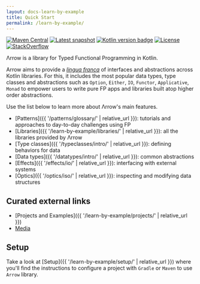 ```yaml
---
layout: docs-learn-by-example
title: Quick Start
permalink: /learn-by-example/
---
```


[![Maven Central](https://img.shields.io/maven-central/v/io.arrow-kt/arrow-core?color=%234caf50)](https://maven-badges.herokuapp.com/maven-central/io.arrow-kt/arrow-core)
[![Latest snapshot](https://img.shields.io/maven-metadata/v?color=blue&label=latest%20snapshot&metadataUrl=https%3A%2F%2Foss.jfrog.org%2Fartifactory%2Foss-snapshot-local%2Fio%2Farrow-kt%2Farrow-core%2Fmaven-metadata.xml)](https://oss.jfrog.org/artifactory/oss-snapshot-local/io/arrow-kt/arrow-core/)
[![Kotlin version badge](https://img.shields.io/badge/kotlin-1.3-blue.svg)](https://kotlinlang.org/docs/reference/whatsnew13.html)
[![License](https://img.shields.io/badge/License-Apache%202.0-blue.svg)](https://www.apache.org/licenses/LICENSE-2.0)
[![StackOverflow](https://img.shields.io/badge/arrow--kt-black.svg?logo=stackoverflow)](https://stackoverflow.com/questions/tagged/arrow-kt)

Λrrow is a library for Typed Functional Programming in Kotlin.

Arrow aims to provide a [*lingua franca*](https://en.wikipedia.org/wiki/Lingua_franca) of interfaces and abstractions across Kotlin libraries.
For this, it includes the most popular data types, type classes and abstractions such as `Option`, `Either`, `IO`, `Functor`, `Applicative`, `Monad` to empower users to write pure FP apps and libraries built atop higher order abstractions.

Use the list below to learn more about Λrrow's main features.

- [Patterns]({{ '/patterns/glossary/' | relative_url }}): tutorials and approaches to day-to-day challenges using FP
- [Libraries]({{ '/learn-by-example/libraries/' | relative_url }}): all the libraries provided by Λrrow
- [Type classes]({{ '/typeclasses/intro/' | relative_url }}): defining behaviors for data
- [Data types]({{ '/datatypes/intro/' | relative_url }}): common abstractions
- [Effects]({{ '/effects/io/' | relative_url }}): interfacing with external systems
- [Optics]({{ '/optics/iso/' | relative_url }}): inspecting and modifying data structures

## Curated external links

- [Projects and Examples]({{ '/learn-by-example/projects/' | relative_url }})
- [Media](https://media.arrow-kt.io)

## Setup

Take a look at [Setup]({{ '/learn-by-example/setup/' | relative_url }}) where you'll find the instructions to configure a project with `Gradle` or `Maven` to use `Arrow` library.
